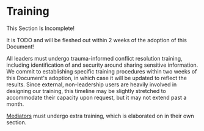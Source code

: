 # Training

<div class="warning">
This Section Is Incomplete! 

It is TODO and will be fleshed out within 2 weeks of the adoption of this Document!
</div>

All leaders must undergo trauma-informed conflict resolution training, including identification of and security around sharing sensitive information. We commit to establishing specific training procedures within two weeks of this Document's adoption, in which case it will be updated to reflect the results. Since external, non-leadership users are heavily involved in designing our training, this timeline may be slightly stretched to accommodate their capacity upon request, but it may not extend past a month.

[Mediators](#mediator) must undergo extra training, which is elaborated on in their own section.